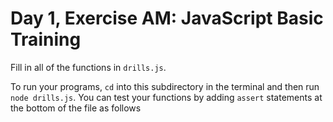 # Day 1, Exercise AM: JavaScript Basic Training

Fill in all of the functions in `drills.js`.

To run your programs, `cd` into this subdirectory in the terminal and then run `node drills.js`. You can test your functions by adding `assert` statements at the bottom of the file as follows
